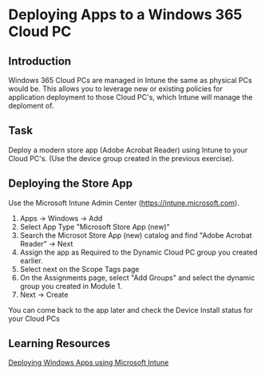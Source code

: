 # Deploying Apps to a Windows 365 Cloud PC

## Introduction

Windows 365 Cloud PCs are managed in Intune the same as physical PCs would be. This allows you to leverage new or existing policies for application deployment to those Cloud PC's, which Intune will manage the deploment of.

## Task

Deploy a modern store app (Adobe Acrobat Reader) using Intune to your Cloud PC's. (Use the device group created in the previous exercise).

## Deploying the Store App

Use the Microsoft Intune Admin Center (https://intune.microsoft.com).

1. Apps -> Windows -> Add
2. Select App Type "Microsoft Store App (new)"
3. Search the Microsot Store App (new) catalog and find "Adobe Acrobat Reader" -> Next
4. Assign the app as Required to the Dynamic Cloud PC group you created earlier.
5. Select next on the Scope Tags page
6. On the Assignments page, select "Add Groups" and select the dynamic group you created in Module 1.
7. Next -> Create

You can come back to the app later and check the Device Install status for your Cloud PCs

## Learning Resources

[Deploying Windows Apps using Microsoft Intune](https://learn.microsoft.com/en-us/mem/intune/apps/apps-windows-10-app-deploy)
